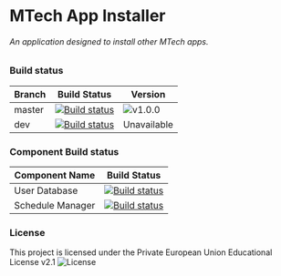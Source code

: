 # MTech App Installer
###### An application designed to install other MTech apps.

### Build status
|Branch|Build Status|Version|
|------|---------------|-------|
|master|[![Build status](https://ci.appveyor.com/api/projects/status/1bo5i6v3k34xg52a/branch/master?retina=true)](https://ci.appveyor.com/project/Molizo/mtech-app-installer/branch/master)|![v1.0.0](https://github.com/Molizo/MTech-App-Launcher/releases/latest)|
|dev|[![Build status](https://ci.appveyor.com/api/projects/status/1bo5i6v3k34xg52a/branch/dev?retina=true)](https://ci.appveyor.com/project/Molizo/mtech-app-installer/branch/dev)|Unavailable|

### Component Build status
|Component Name|Build Status|
|--------------|------------|
|User Database|[![Build status](https://ci.appveyor.com/api/projects/status/j2f346owceic6iby?retina=true)](https://ci.appveyor.com/project/Molizo/userdatabase)|
|Schedule Manager|[![Build status](https://ci.appveyor.com/api/projects/status/jjolp9rrnpm1o9st?retina=true)](https://ci.appveyor.com/project/Molizo/schedulemanager)|

### License
This project is licensed under the Private European Union Educational License v2.1
![License](https://img.shields.io/badge/license-Private%20European%20Union%20Educational%20License%20v2.1-yellow.svg)
